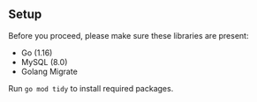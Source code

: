 ## Setup

Before you proceed, please make sure these libraries are present:

- Go (1.16)
- MySQL (8.0)
- Golang Migrate


Run `go mod tidy` to install required packages.